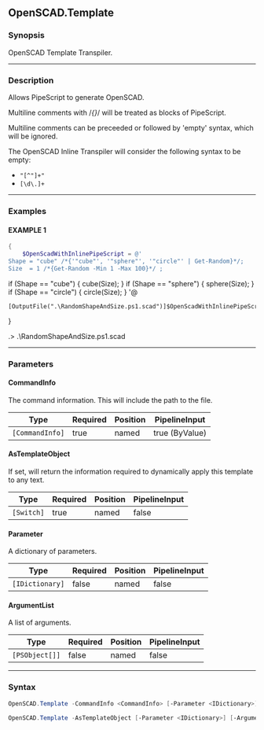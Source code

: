 OpenSCAD.Template
-----------------




### Synopsis
OpenSCAD Template Transpiler.



---


### Description

Allows PipeScript to generate OpenSCAD.

Multiline comments with /*{}*/ will be treated as blocks of PipeScript.

Multiline comments can be preceeded or followed by 'empty' syntax, which will be ignored.

The OpenSCAD Inline Transpiler will consider the following syntax to be empty:

* ```"[^"]+"```
* ```[\d\.]+```



---


### Examples
#### EXAMPLE 1
```PowerShell
{
    $OpenScadWithInlinePipeScript = @'
Shape = "cube" /*{'"cube"', '"sphere"', '"circle"' | Get-Random}*/;
Size  = 1 /*{Get-Random -Min 1 -Max 100}*/ ;
```
if (Shape == "cube") {
cube(Size);
}
if (Shape == "sphere") {
sphere(Size);
}
if (Shape == "circle") {
circle(Size);
}
'@

    [OutputFile(".\RandomShapeAndSize.ps1.scad")]$OpenScadWithInlinePipeScript
}

.> .\RandomShapeAndSize.ps1.scad


---


### Parameters
#### **CommandInfo**

The command information.  This will include the path to the file.






|Type           |Required|Position|PipelineInput |
|---------------|--------|--------|--------------|
|`[CommandInfo]`|true    |named   |true (ByValue)|



#### **AsTemplateObject**

If set, will return the information required to dynamically apply this template to any text.






|Type      |Required|Position|PipelineInput|
|----------|--------|--------|-------------|
|`[Switch]`|true    |named   |false        |



#### **Parameter**

A dictionary of parameters.






|Type           |Required|Position|PipelineInput|
|---------------|--------|--------|-------------|
|`[IDictionary]`|false   |named   |false        |



#### **ArgumentList**

A list of arguments.






|Type          |Required|Position|PipelineInput|
|--------------|--------|--------|-------------|
|`[PSObject[]]`|false   |named   |false        |





---


### Syntax
```PowerShell
OpenSCAD.Template -CommandInfo <CommandInfo> [-Parameter <IDictionary>] [-ArgumentList <PSObject[]>] [<CommonParameters>]
```
```PowerShell
OpenSCAD.Template -AsTemplateObject [-Parameter <IDictionary>] [-ArgumentList <PSObject[]>] [<CommonParameters>]
```
